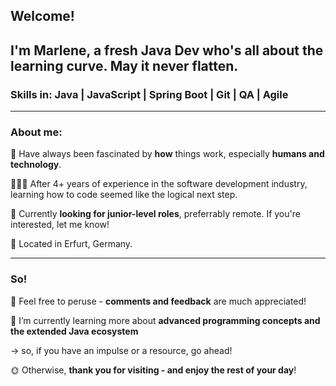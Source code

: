 ## Welcome! 
## I'm Marlene, a fresh Java Dev who's all about the learning curve. May it never flatten.
### Skills in: Java | JavaScript | Spring Boot | Git | QA | Agile
----------------
### About me:

🧠 Have always been fascinated by **how** things work, especially **humans and technology**.

👩🏼‍💻 After 4+ years of experience in the software development industry, learning how to code seemed like the logical next step.

🔎 Currently **looking for junior-level roles**, preferrably remote. If you're interested, let me know!


📍 Located in Erfurt, Germany.

----------------

### So!

🔭 Feel free to peruse - **comments and feedback** are much appreciated!

🌱 I’m currently learning more about **advanced programming concepts and the extended Java ecosystem**

-> so, if you have an impulse or a resource, go ahead!


🌞 Otherwise, **thank you for visiting - and enjoy the rest of your day**!

